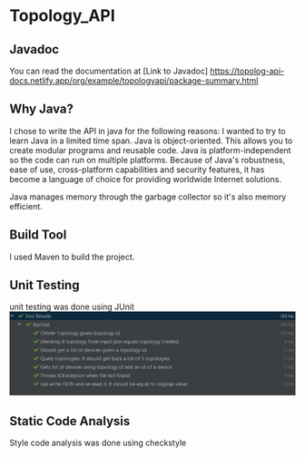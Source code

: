 # Topology_API

## Javadoc
You can read the documentation at
[Link to Javadoc] https://topolog-api-docs.netlify.app/org/example/topologyapi/package-summary.html

## Why Java?
I chose to write the API in java for the following reasons:
I wanted to try to learn Java in a limited time span.
Java is object-oriented.
This allows you to create modular programs and reusable code.
Java is platform-independent so the code can run on multiple platforms.
Because of Java's robustness, ease of use, cross-platform capabilities and security features, it has become a language of choice for providing worldwide Internet solutions.

Java manages memory through the garbage collector so it's also memory efficient.

## Build Tool
I used Maven to build the project.

## Unit Testing
unit testing was done using JUnit
![test results](./imgs/test_results.jpg)

## Static Code Analysis
Style code analysis was done using checkstyle

